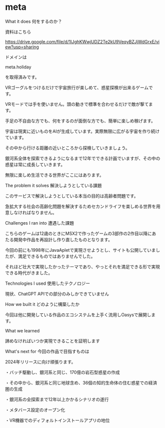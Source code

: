 # meta
What it does 何をするのか？


資料はこちら

https://drive.google.com/file/d/1IJghKWwjUDZ2Te2kU9VeqyBZJjWdGrxE/view?usp=sharing


ドメインは

meta.holiday

を取得済みです。


VRゴーグルをつけるだけで宇宙旅行が楽しめて、惑星探検が出来るゲームです。

VRモードでは手を使いません。頭の動きで標準を合わせるだけで敵が撃てます。

手足の不自由な方でも、何をするのが面倒な方でも、簡単に楽しめ稼げます。


宇宙は現実に近いものをAIが生成しています。実際無限に広がる宇宙を作り続けています。

その中から行ける距離の近いところから探検していきましょう。

銀河系全体を探索できるようになるまで12年でできる計画でいますが、その中の惑星は常に成長していきます。

無限に楽しめ生活できる世界がここにはあります。




The problem it solves 解決しようとしている課題

このサービスで解決しようとしている本当の目的は高齢者問題です。

急拡大する社会の高齢化問題を解決するためセカンドライフを楽しめる世界を用意しなければなりません。



Challenges I ran into 遭遇した課題

こちらのゲームは12歳のときにMSX2で作ったゲームの3部作の2作目以降にあたる開発中作品を再設計し作り直したものとなります。

今回の前にも1998年にJavaApletで実現させようとし、サイトも公開していましたが、満足できるものではありませんでした。

それほど壮大で実現したかったテーマであり、やっとそれを満足できる形で実現できる時代がきました。


Technologies I used 使用したテクノロジー

現状、ChatGPT APIでの部分のみしかできていません


How we built it どのように構築したか

今回は他に開発している作品のエコシステムを上手く流用しOasysで展開します。



What we learned


諦めなければいつか実現できることを証明します


What's next for 今回の作品で目指すものは

2024年リリースに向け頑張ります。

・バッチ駆動し、銀河系と同じ、170億の岩石型惑星の作成

・その中から、銀河系と同じ地球含め、36個の知的生命体の住む惑星での経済圏の生成

・銀河系の全探索まで12年以上かかるシナリオの遂行

・メタバース設定のオープン化

・VR機器でのディフォルトインストールアプリの地位


